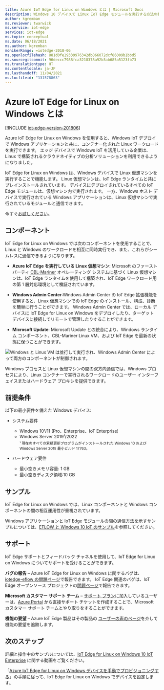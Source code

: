 ```yaml
---
title: Azure IoT Edge for Linux on Windows とは | Microsoft Docs
description: Windows 10 デバイスで Linux IoT Edge モジュールを実行する方法の概要
author: kgremban
ms.reviewer: twarwick
ms.service: iot-edge
services: iot-edge
ms.topic: conceptual
ms.date: 06/18/2021
ms.author: kgremban
monikerRange: =iotedge-2018-06
ms.openlocfilehash: 881d0fe19339976342db866072dcf86009b1bbd5
ms.sourcegitcommit: 96deccc7988fca3218378a92b3ab685a5123fb73
ms.translationtype: HT
ms.contentlocale: ja-JP
ms.lasthandoff: 11/04/2021
ms.locfileid: "131578863"
---
```

# <a name="what-is-azure-iot-edge-for-linux-on-windows"></a>Azure IoT Edge for Linux on Windows とは

[!INCLUDE [iot-edge-version-201806](../../includes/iot-edge-version-201806.md)]

Azure IoT Edge for Linux on Windows を使用すると、Windows IoT デプロイで Windows アプリケーションと共に、コンテナー化された Linux ワークロードを実行できます。 エッジ デバイスで Windows IoT を活用している企業は、Linux で構築されるクラウドネイティブの分析ソリューションを利用できるようになりました。

IoT Edge for Linux on Windows は、Windows デバイスで Linux 仮想マシンを実行することで機能します。 Linux 仮想マシンは、IoT Edge ランタイムと共にプレインストールされています。 デバイスにデプロイされているすべての IoT Edge モジュールは、仮想マシン内で実行されます。 一方、Windows ホスト デバイスで実行されている Windows アプリケーションは、Linux 仮想マシンで実行されているモジュールと通信できます。

今すぐ[お試しください](how-to-provision-single-device-linux-on-windows-symmetric.md)。

## <a name="components"></a>コンポーネント

IoT Edge for Linux on Windows では次のコンポーネントを使用することで、Linux と Windows のワークロードを相互に同時実行でき、また、これらがシームレスに通信できるようになります。

* **Azure IoT Edge を実行している Linux 仮想マシン**: Microsoft のファースト パーティ [CBL-Mariner](https://github.com/microsoft/CBL-Mariner) オペレーティング システムに基づく Linux 仮想マシンは、IoT Edge ランタイムを使用して構築され、IoT Edge ワークロード用の第 1 層対応環境として検証されています。

* **Windows Admin Center**:Windows Admin Center の IoT Edge 拡張機能を使用すると、Linux 仮想マシンでの IoT Edge のインストール、構成、診断を簡単に行うことができます。 Windows Admin Center では、ローカル デバイスに IoT Edge for Linux on Windows をデプロイしたり、ターゲット デバイスに接続してリモートで管理したりすることができます。

* **Microsoft Update**: Microsoft Update との統合により、Windows ランタイム コンポーネント、CBL-Mariner Linux VM、および IoT Edge を最新の状態に保つことができます。

![Windows と Linux VM は並行して実行され、Windows Admin Center によって両方のコンポーネントが制御されます。](./media/iot-edge-for-linux-on-windows/architecture-and-communication.png)

Windows プロセスと Linux 仮想マシンの間の双方向通信では、Windows プロセスにより、Linux コンテナーで実行されるワークロードのユーザー インターフェイスまたはハードウェア プロキシを提供できます。


## <a name="prerequisites"></a>前提条件

以下の最小要件を備えた Windows デバイス:

* システム要件
   * Windows 10¹/11 (Pro、Enterprise、IoT Enterprise)
   * Windows Server 2019¹/2022  
   <sub>¹ 現在のすべての累積更新プログラムがインストールされた Windows 10 および Windows Server 2019 最小ビルド 17763。</sub>

* ハードウェア要件
  * 最小空きメモリ容量: 1 GB
  * 最小空きディスク領域:10 GB


## <a name="samples"></a>サンプル

IoT Edge for Linux on Windows では、Linux コンポーネントと Windows コンポーネントの間の相互運用性が重視されています。

Windows アプリケーションと IoT Edge モジュールの間の通信方法を示すサンプルについては、[EFLOW と Windows 10 IoT のサンプル](https://aka.ms/AzEFLOW-Samples)を参照してください。

## <a name="support"></a>サポート

IoT Edge サポートとフィードバック チャネルを使用して、IoT Edge for Linux on Windows についてサポートを受けることができます。

**バグの報告** – Azure IoT Edge for Linux on Windows に関するバグは、[iotedge-eflow の問題ページ](https://aka.ms/AzEFLOW-Issues)で報告できます。 IoT Edge 関連のバグは、IoT Edge オープンソース プロジェクトの[問題ページ](https://github.com/azure/iotedge/issues)で報告できます。

**Microsoft カスタマー サポート チーム** – [サポート プラン](https://azure.microsoft.com/support/plans/)に加入しているユーザーは、[Azure Portal](https://ms.portal.azure.com/signin/index/?feature.settingsportalinstance=mpac) から直接サポート チケットを作成することで、Microsoft カスタマー サポート チームとやり取りをすることができます。

**機能の要望** – Azure IoT Edge 製品はその製品の [ユーザーの声のページ](https://feedback.azure.com/d365community/forum/0e2fff5d-f524-ec11-b6e6-000d3a4f0da0)を介して機能の要望を追跡します。

## <a name="next-steps"></a>次のステップ

詳細と操作中のサンプルについては、[IoT Edge for Linux on Windows 10 IoT Enterprise](https://aka.ms/azeflow-show) に関する動画をご覧ください。

「[Azure IoT Edge for Linux on Windows デバイスを手動でプロビジョニングする](how-to-provision-single-device-linux-on-windows-symmetric.md)」の手順に従って、IoT Edge for Linux on Windows でデバイスを設定します。
